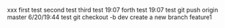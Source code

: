 xxx
first test 
second test
third test 19:07
forth test  19:07
test git push origin master 6/20/19:44
test git checkout -b dev
create a new branch feature1